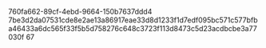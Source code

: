 760fa662-89cf-4ebd-9664-150b7637ddd4
7be3d2da07531cde8e2ae13a86917eae33d8d1233f1d7edf095bc571c577bfba46433a6dc565f33f5b5d758276c648c3723f113d8473c5d23acdbcbe3a77030f
67
